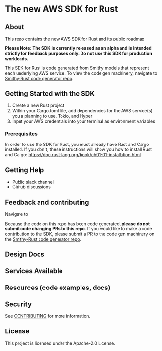 # The new AWS SDK for Rust 

## About

This repo contains the new AWS SDK for Rust and its public roadmap

**Please Note: The SDK is currently released as an alpha and is intended strictly for feedback purposes only. Do not use this SDK for production workloads.**

This SDK for Rust is code generated from Smithy models that represent each underlying AWS service. To view the code gen machinery, navigate to [Smithy-Rust code generator repo](https://github.com/awslabs/smithy-rs).


## Getting Started with the SDK

1. Create a new Rust project 
2. Within your Cargo.toml file, add dependencies for the AWS service(s) you a planning to use, Tokio, and Hyper
3. Input your AWS credentials into your terminal as environment variables

### Prerequisites

In order to use the SDK for Rust, you must already have Rust and Cargo installed. If you don't, these instructions will show you how to install Rust and Cargo: https://doc.rust-lang.org/book/ch01-01-installation.html

## Getting Help

* Public slack channel
* Github discussions

## Feedback and contributing

Navigate to

Because the code on this repo has been code generated, **please do not submit code changing PRs to this repo**. If you would like to make a code contribution to the SDK, please submit a PR to the code gen machinery on the [Smithy-Rust code generator repo](https://github.com/awslabs/smithy-rs).

## Design Docs

## Services Available

## Resources (code examples, docs)

## Security

See [CONTRIBUTING](CONTRIBUTING.md#security-issue-notifications) for more information.

## License

This project is licensed under the Apache-2.0 License.

